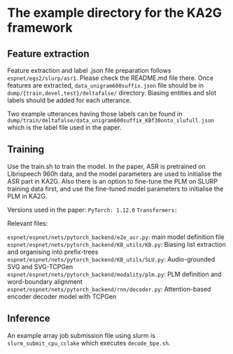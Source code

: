 # The example directory for the KA2G framework #

## Feature extraction ##
Feature extraction and label .json file preparation follows `espnet/egs2/slurp/asr1`. Please check the README.md file there.
Once features are extracted, `data_unigram600suffix.json` file should be in `dump/{train,devel,test}/deltafalse/` directory. Biasing entities and slot labels should be added for each utterance. 

Two example utterances having those labels can be found in `dump/train/deltafalse/data_unigram600suffix_KBf30onto_slufull.json` which is the label file used in the paper.

## Training ##
Use the train.sh to train the model. In the paper, ASR is pretrained on Librispeech 960h data, and the model parameters are used to initialise the ASR part in KA2G. Also there is an option to fine-tune the PLM on SLURP training data first, and use the fine-tuned model parameters to initialise the PLM in KA2G.

Versions used in the paper:
`PyTorch: 1.12.0`
`Transformers: `

Relevant files:

`espnet/espnet/nets/pytorch_backend/e2e_asr.py`: main model definition file \
`espnet/espnet/nets/pytorch_backend/KB_utils/KB.py`: Biasing list extraction and organising into prefix-trees \
`espnet/espnet/nets/pytorch_backend/KB_utils/SLU.py`: Audio-grounded SVG and SVG-TCPGen \
`espnet/espnet/nets/pytorch_backend/modality/plm.py`: PLM definition and word-boundary alignment \
`espnet/espnet/nets/pytorch_backend/rnn/decoder.py`: Attention-based encoder decoder model with TCPGen 

## Inference ##
An example array job submission file using slurm is `slurm_submit_cpu_cclake` which executes `decode_bpe.sh`.
